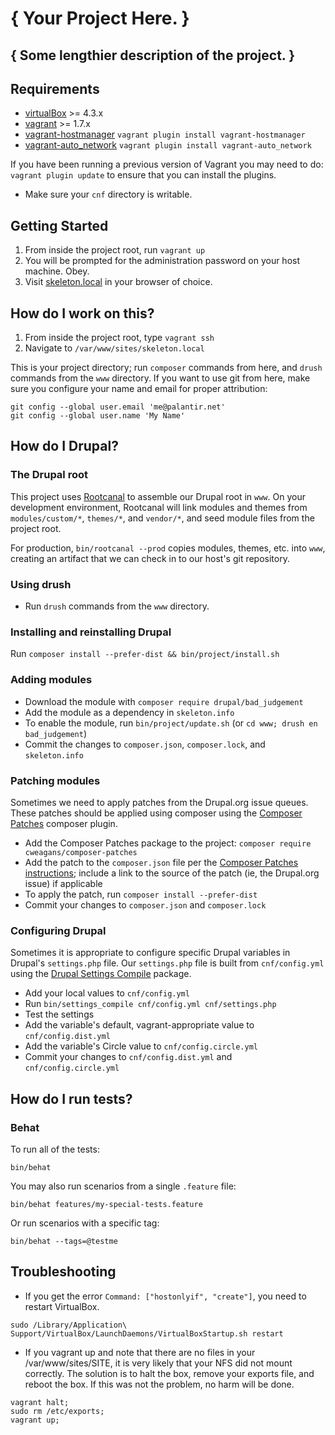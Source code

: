 # { Your Project Here. }
## { Some lengthier description of the project. }

## Requirements

* [virtualBox](https://www.virtualbox.org/wiki/Downloads) >= 4.3.x
* [vagrant](http://downloads.vagrantup.com/) >= 1.7.x
* [vagrant-hostmanager](https://github.com/smdahlen/vagrant-hostmanager) `vagrant plugin install vagrant-hostmanager`
* [vagrant-auto_network](https://github.com/oscar-stack/vagrant-auto_network) `vagrant plugin install vagrant-auto_network`

If you have been running a previous version of Vagrant you may need to do: `vagrant plugin update` to ensure that you can install the plugins.

* Make sure your `cnf` directory is writable.

## Getting Started

1. From inside the project root, run `vagrant up`
2. You will be prompted for the administration password on your host machine. Obey.
3. Visit [skeleton.local](http://skeleton.local) in your browser of choice.

## How do I work on this?

1. From inside the project root, type `vagrant ssh`
2. Navigate to `/var/www/sites/skeleton.local`

This is your project directory; run `composer` commands from here, and `drush` commands from the `www` directory. If you want to use git from here, make sure you configure your name and email for proper attribution:

```
git config --global user.email 'me@palantir.net'
git config --global user.name 'My Name'
```

## How do I Drupal?

### The Drupal root

This project uses [Rootcanal](https://github.com/craychee/rootcanal) to assemble our Drupal root in `www`. On your development environment, Rootcanal will link modules and themes from `modules/custom/*`, `themes/*`, and `vendor/*`, and seed module files from the project root.

For production, `bin/rootcanal --prod` copies modules, themes, etc. into `www`, creating an artifact that we can check in to our host's git repository.

### Using drush

* Run `drush` commands from the `www` directory.

### Installing and reinstalling Drupal

Run `composer install --prefer-dist && bin/project/install.sh`

### Adding modules

* Download the module with `composer require drupal/bad_judgement`
* Add the module as a dependency in `skeleton.info`
* To enable the module, run `bin/project/update.sh` (or `cd www; drush en bad_judgement`)
* Commit the changes to `composer.json`, `composer.lock`, and `skeleton.info`

### Patching modules

Sometimes we need to apply patches from the Drupal.org issue queues. These patches should be applied using composer using the [Composer Patches](https://github.com/cweagans/composer-patches) composer plugin.

* Add the Composer Patches package to the project: `composer require cweagans/composer-patches`
* Add the patch to the `composer.json` file per the [Composer Patches instructions](https://github.com/cweagans/composer-patches); include a link to the source of the patch (ie, the Drupal.org issue) if applicable
* To apply the patch, run `composer install --prefer-dist`
* Commit your changes to `composer.json` and `composer.lock`

### Configuring Drupal

Sometimes it is appropriate to configure specific Drupal variables in Drupal's `settings.php` file. Our `settings.php` file is built from `cnf/config.yml` using the [Drupal Settings Compile](https://github.com/winmillwill/settings_compile) package.

* Add your local values to `cnf/config.yml`
* Run `bin/settings_compile cnf/config.yml cnf/settings.php`
* Test the settings
* Add the variable's default, vagrant-appropriate value to `cnf/config.dist.yml`
* Add the variable's Circle value to `cnf/config.circle.yml`
* Commit your changes to `cnf/config.dist.yml` and `cnf/config.circle.yml`

## How do I run tests?

### Behat

To run all of the tests:

```
bin/behat
```

You may also run scenarios from a single `.feature` file:

```
bin/behat features/my-special-tests.feature
```

Or run scenarios with a specific tag:

```
bin/behat --tags=@testme
```

## Troubleshooting

* If you get the error `Command: ["hostonlyif", "create"]`, you need to restart VirtualBox.

```
sudo /Library/Application\ Support/VirtualBox/LaunchDaemons/VirtualBoxStartup.sh restart
```

* If you vagrant up and note that there are no files in your /var/www/sites/SITE, it is very likely that your NFS did not mount correctly. The solution is to halt the box, remove your exports file, and reboot the box. If this was not the problem, no harm will be done.

```
vagrant halt;
sudo rm /etc/exports;
vagrant up;
```

